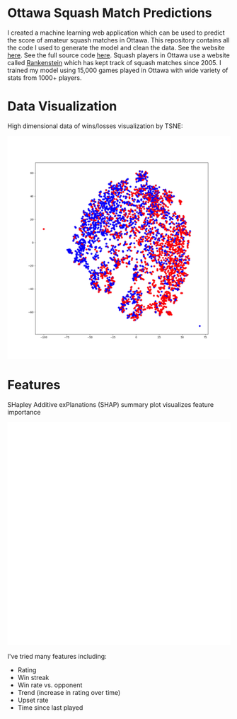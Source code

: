 # Ottawa Squash Match Predictions #
I created a machine learning web application which can be used to predict the score of amateur squash matches in Ottawa. 
This repository contains all the code I used to generate the model and clean the data. 
See the website [here](https://odsa-genius.herokuapp.com/). 
See the full source code [here](https://github.com/danielholmes839/Squash-App).
Squash players in Ottawa use a website called [Rankenstein](https://www.rankenstein.ca/index.pl) which has kept track of squash matches since 2005. 
I trained my model using 15,000 games played in Ottawa with wide variety of stats from 1000+ players.

# Data Visualization

High dimensional data of wins/losses visualization by TSNE:

![TSNE visualization of wins and losses ](/visualization/TSNE_graph_outcome.png)


# Features
SHapley Additive exPlanations (SHAP) summary plot visualizes feature importance

![Feature Importance](/visualization/summary_plot_outcome.png)

I've tried many features including:
- Rating
- Win streak
- Win rate vs. opponent
- Trend (increase in rating over time)
- Upset rate
- Time since last played
